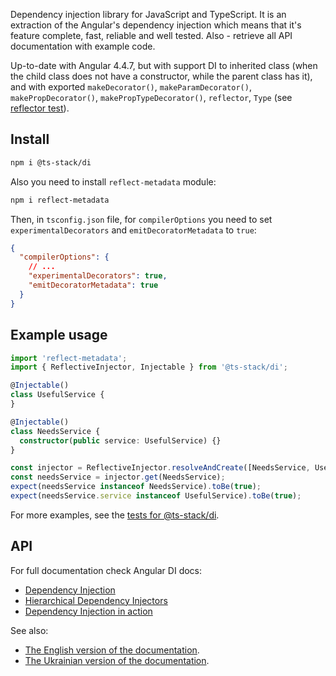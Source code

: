 Dependency injection library for JavaScript and TypeScript. It is an extraction of the Angular's dependency injection which means that it's feature complete, fast, reliable and well tested. Also - retrieve all API documentation with example code.

Up-to-date with Angular 4.4.7, but with support DI to inherited class (when the child class does not have a constructor, while the parent class has it), and with exported `makeDecorator()`, `makeParamDecorator()`, `makePropDecorator()`, `makePropTypeDecorator()`, `reflector`, `Type` (see [reflector test](test/reflector.spec.ts)).

## Install

```bash
npm i @ts-stack/di
```

Also you need to install `reflect-metadata` module:

```bash
npm i reflect-metadata
```

Then, in `tsconfig.json` file, for `compilerOptions` you need to set `experimentalDecorators` and `emitDecoratorMetadata` to `true`:

```json
{
  "compilerOptions": {
    // ...
    "experimentalDecorators": true,
    "emitDecoratorMetadata": true
  }
}
```

## Example usage

```ts
import 'reflect-metadata';
import { ReflectiveInjector, Injectable } from '@ts-stack/di';

@Injectable()
class UsefulService {
}

@Injectable()
class NeedsService {
  constructor(public service: UsefulService) {}
}

const injector = ReflectiveInjector.resolveAndCreate([NeedsService, UsefulService]);
const needsService = injector.get(NeedsService);
expect(needsService instanceof NeedsService).toBe(true);
expect(needsService.service instanceof UsefulService).toBe(true);
```

For more examples, see the [tests for @ts-stack/di](test/reflective_injector.spec.ts).

## API

For full documentation check Angular DI docs:
- [Dependency Injection](https://v4.angular.io/guide/dependency-injection)
- [Hierarchical Dependency Injectors](https://v4.angular.io/guide/hierarchical-dependency-injection)
- [Dependency Injection in action](https://v4.angular.io/guide/dependency-injection-in-action)

See also:

- [The English version of the documentation](https://ts-stack.github.io/di/en/).
- [The Ukrainian version of the documentation](https://ts-stack.github.io/di/).
